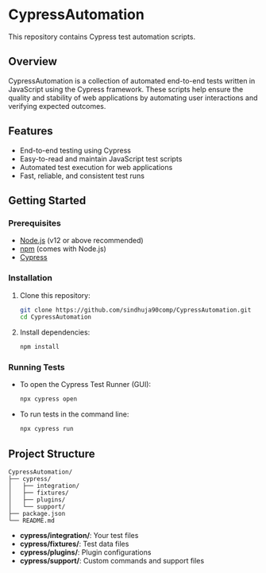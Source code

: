 # CypressAutomation

This repository contains Cypress test automation scripts.

## Overview

CypressAutomation is a collection of automated end-to-end tests written in JavaScript using the Cypress framework. These scripts help ensure the quality and stability of web applications by automating user interactions and verifying expected outcomes.

## Features

- End-to-end testing using Cypress
- Easy-to-read and maintain JavaScript test scripts
- Automated test execution for web applications
- Fast, reliable, and consistent test runs

## Getting Started

### Prerequisites

- [Node.js](https://nodejs.org/) (v12 or above recommended)
- [npm](https://www.npmjs.com/) (comes with Node.js)
- [Cypress](https://www.cypress.io/)

### Installation

1. Clone this repository:
   ```bash
   git clone https://github.com/sindhuja90comp/CypressAutomation.git
   cd CypressAutomation
   ```
2. Install dependencies:
   ```bash
   npm install
   ```

### Running Tests

- To open the Cypress Test Runner (GUI):
  ```bash
  npx cypress open
  ```
- To run tests in the command line:
  ```bash
  npx cypress run
  ```

## Project Structure

```
CypressAutomation/
├── cypress/
│   ├── integration/
│   ├── fixtures/
│   ├── plugins/
│   └── support/
├── package.json
└── README.md
```

- **cypress/integration/**: Your test files
- **cypress/fixtures/**: Test data files
- **cypress/plugins/**: Plugin configurations
- **cypress/support/**: Custom commands and support files
